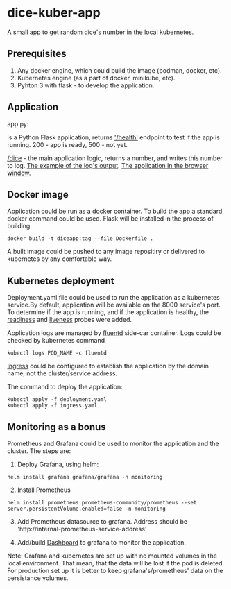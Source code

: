 # dice-kuber-app
A small app to get random dice's number in the local kubernetes.

## Prerequisites

1. Any docker engine, which could build the image (podman, docker, etc).
2. Kubernetes engine (as a part of docker, minikube, etc).
3. Pyhton 3 with flask - to develop the application.

## Application

app.py:

is a Python Flask application, returns ['/health'](https://github.com/VShulhachW/dice-kuber-app/blob/main/app.py#L24) endpoint to test if the app is running. 200 - app is ready, 500 - not yet.

[/dice](https://github.com/VShulhachW/dice-kuber-app/blob/main/app.py#L18) - the main application logic, returns a number, and writes this number to log. [The example of the log's output](images/log_from_pod.png). [The application in the browser window](images/Dice_app_host.png).

## Docker image
Application could be run as a docker container. To build the app a standard docker command could be used. Flask will be installed in the process of building.
```
docker build -t diceapp:tag --file Dockerfile .
```

A built image could be pushed to any image repositiry or delivered to kubernetes by any comfortable way.

## Kubernetes deployment

Deployment.yaml file could be used to run the application as a kubernetes service.By default, application will be available on the 8000 service's port. To determine if the app is running, and if the application is healthy, the [readiness](https://github.com/VShulhachW/dice-kuber-app/blob/main/deployment.yaml#L23) and [liveness](https://github.com/VShulhachW/dice-kuber-app/blob/main/deployment.yaml#L29) probes were added.

Application logs are managed by [fluentd](https://github.com/VShulhachW/dice-kuber-app/blob/main/deployment.yaml#L34) side-car container. Logs could be checked by kubernetes command
```
kubectl logs POD_NAME -c fluentd
```

[Ingress](https://github.com/VShulhachW/dice-kuber-app/blob/main/ingress.yaml) could be configured to establish the application by the domain name, not the cluster/service address. 

The command to deploy the application:
```
kubectl apply -f deployment.yaml
kubectl apply -f ingress.yaml
```

## Monitoring as a bonus

Prometheus and Grafana could be used to monitor the application and the cluster. The steps are:

1. Deploy Grafana, using helm:
```
helm install grafana grafana/grafana -n monitoring
```

2. Install Prometheus 
```
helm install prometheus prometheus-community/prometheus --set server.persistentVolume.enabled=false -n monitoring
```

3. Add Prometheus datasource to grafana. Address should be 'http://internal-prometheus-service-address'

4. Add/build [Dashboard](images/Grafana_dashboard.png) to grafana to monitor the application.

Note: Grafana and kubernetes are set up with no mounted volumes in the local environment. That mean, that the data will be lost if the pod is deleted. For production set up it is better to keep grafana's/prometheus' data on the persistance volumes.  